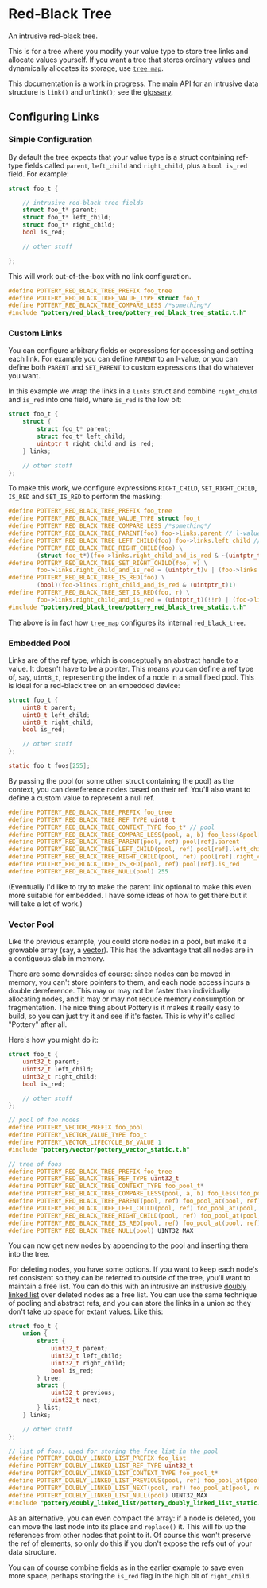 # Red-Black Tree

An intrusive red-black tree.

This is for a tree where you modify your value type to store tree links and allocate values yourself. If you want a tree that stores ordinary values and dynamically allocates its storage, use [`tree_map`](../tree_map/).

This documentation is a work in progress. The main API for an intrusive data structure is `link()` and `unlink()`; see the [glossary](../../../docs/glossary.md).


## Configuring Links

### Simple Configuration

By default the tree expects that your value type is a struct containing ref-type fields called `parent`, `left_child` and `right_child`, plus a `bool is_red` field. For example:

```c
struct foo_t {

    // intrusive red-black tree fields
    struct foo_t* parent;
    struct foo_t* left_child;
    struct foo_t* right_child;
    bool is_red;

    // other stuff

};
```

This will work out-of-the-box with no link configuration.

```c
#define POTTERY_RED_BLACK_TREE_PREFIX foo_tree
#define POTTERY_RED_BLACK_TREE_VALUE_TYPE struct foo_t
#define POTTERY_RED_BLACK_TREE_COMPARE_LESS /*something*/
#include "pottery/red_black_tree/pottery_red_black_tree_static.t.h"
```


### Custom Links

You can configure arbitrary fields or expressions for accessing and setting each link. For example you can define `PARENT` to an l-value, or you can define both `PARENT` and `SET_PARENT` to custom expressions that do whatever you want.

In this example we wrap the links in a `links` struct and combine `right_child` and `is_red` into one field, where `is_red` is the low bit:

```c
struct foo_t {
    struct {
        struct foo_t* parent;
        struct foo_t* left_child;
        uintptr_t right_child_and_is_red;
    } links;

    // other stuff
};
```

To make this work, we configure expressions `RIGHT_CHILD`, `SET_RIGHT_CHILD`, `IS_RED` and `SET_IS_RED` to perform the masking:

```c
#define POTTERY_RED_BLACK_TREE_PREFIX foo_tree
#define POTTERY_RED_BLACK_TREE_VALUE_TYPE struct foo_t
#define POTTERY_RED_BLACK_TREE_COMPARE_LESS /*something*/
#define POTTERY_RED_BLACK_TREE_PARENT(foo) foo->links.parent // l-value
#define POTTERY_RED_BLACK_TREE_LEFT_CHILD(foo) foo->links.left_child // l-value
#define POTTERY_RED_BLACK_TREE_RIGHT_CHILD(foo) \
        (struct foo_t*)(foo->links.right_child_and_is_red & ~(uintptr_t)1)
#define POTTERY_RED_BLACK_TREE_SET_RIGHT_CHILD(foo, v) \
        foo->links.right_child_and_is_red = (uintptr_t)v | (foo->links.right_child_and_is_red & (uintptr_t)1)
#define POTTERY_RED_BLACK_TREE_IS_RED(foo) \
        (bool)(foo->links.right_child_and_is_red & (uintptr_t)1)
#define POTTERY_RED_BLACK_TREE_SET_IS_RED(foo, r) \
        foo->links.right_child_and_is_red = (uintptr_t)(!!r) | (foo->links.right_child_and_is_red & ~(uintptr_t)1)
#include "pottery/red_black_tree/pottery_red_black_tree_static.t.h"
```

The above is in fact how [`tree_map`](../tree_map/) configures its internal `red_black_tree`.



### Embedded Pool

Links are of the ref type, which is conceptually an abstract handle to a value. It doesn't have to be a pointer. This means you can define a ref type of, say, `uint8_t`, representing the index of a node in a small fixed pool. This is ideal for a red-black tree on an embedded device:

```c
struct foo_t {
    uint8_t parent;
    uint8_t left_child;
    uint8_t right_child;
    bool is_red;

    // other stuff
};

static foo_t foos[255];
```

By passing the pool (or some other struct containing the pool) as the context, you can dereference nodes based on their ref. You'll also want to define a custom value to represent a null ref.

```c
#define POTTERY_RED_BLACK_TREE_PREFIX foo_tree
#define POTTERY_RED_BLACK_TREE_REF_TYPE uint8_t
#define POTTERY_RED_BLACK_TREE_CONTEXT_TYPE foo_t* // pool
#define POTTERY_RED_BLACK_TREE_COMPARE_LESS(pool, a, b) foo_less(&pool[a], &pool[b])
#define POTTERY_RED_BLACK_TREE_PARENT(pool, ref) pool[ref].parent
#define POTTERY_RED_BLACK_TREE_LEFT_CHILD(pool, ref) pool[ref].left_child
#define POTTERY_RED_BLACK_TREE_RIGHT_CHILD(pool, ref) pool[ref].right_child
#define POTTERY_RED_BLACK_TREE_IS_RED(pool, ref) pool[ref].is_red
#define POTTERY_RED_BLACK_TREE_NULL(pool) 255
```

(Eventually I'd like to try to make the parent link optional to make this even more suitable for embedded. I have some ideas of how to get there but it will take a lot of work.)


### Vector Pool

Like the previous example, you could store nodes in a pool, but make it a growable array (say, a [vector](../vector/)). This has the advantage that all nodes are in a contiguous slab in memory.

There are some downsides of course: since nodes can be moved in memory, you can't store pointers to them, and each node access incurs a double dereference. This may or may not be faster than individually allocating nodes, and it may or may not reduce memory consumption or fragmentation. The nice thing about Pottery is it makes it really easy to build, so you can just try it and see if it's faster. This is why it's called "Pottery" after all.

Here's how you might do it:

```c
struct foo_t {
    uint32_t parent;
    uint32_t left_child;
    uint32_t right_child;
    bool is_red;

    // other stuff
};

// pool of foo nodes
#define POTTERY_VECTOR_PREFIX foo_pool
#define POTTERY_VECTOR_VALUE_TYPE foo_t
#define POTTERY_VECTOR_LIFECYCLE_BY_VALUE 1
#include "pottery/vector/pottery_vector_static.t.h"

// tree of foos
#define POTTERY_RED_BLACK_TREE_PREFIX foo_tree
#define POTTERY_RED_BLACK_TREE_REF_TYPE uint32_t
#define POTTERY_RED_BLACK_TREE_CONTEXT_TYPE foo_pool_t*
#define POTTERY_RED_BLACK_TREE_COMPARE_LESS(pool, a, b) foo_less(foo_pool_at(pool, a), foo_pool_at(pool, b))
#define POTTERY_RED_BLACK_TREE_PARENT(pool, ref) foo_pool_at(pool, ref)->parent
#define POTTERY_RED_BLACK_TREE_LEFT_CHILD(pool, ref) foo_pool_at(pool, ref)->left_child
#define POTTERY_RED_BLACK_TREE_RIGHT_CHILD(pool, ref) foo_pool_at(pool, ref)->right_child
#define POTTERY_RED_BLACK_TREE_IS_RED(pool, ref) foo_pool_at(pool, ref)->is_red
#define POTTERY_RED_BLACK_TREE_NULL(pool) UINT32_MAX
```

You can now get new nodes by appending to the pool and inserting them into the tree.

For deleting nodes, you have some options. If you want to keep each node's ref consistent so they can be referred to outside of the tree, you'll want to maintain a free list. You can do this with an intrusive an instrusive [doubly linked list](../doubly_linked_list) over deleted nodes as a free list. You can use the same technique of pooling and abstract refs, and you can store the links in a union so they don't take up space for extant values. Like this:

```c
struct foo_t {
    union {
        struct {
            uint32_t parent;
            uint32_t left_child;
            uint32_t right_child;
            bool is_red;
        } tree;
        struct {
            uint32_t previous;
            uint32_t next;
        } list;
    } links;

    // other stuff
};

// list of foos, used for storing the free list in the pool
#define POTTERY_DOUBLY_LINKED_LIST_PREFIX foo_list
#define POTTERY_DOUBLY_LINKED_LIST_REF_TYPE uint32_t
#define POTTERY_DOUBLY_LINKED_LIST_CONTEXT_TYPE foo_pool_t*
#define POTTERY_DOUBLY_LINKED_LIST_PREVIOUS(pool, ref) foo_pool_at(pool, ref)->previous
#define POTTERY_DOUBLY_LINKED_LIST_NEXT(pool, ref) foo_pool_at(pool, ref)->next
#define POTTERY_DOUBLY_LINKED_LIST_NULL(pool) UINT32_MAX
#include "pottery/doubly_linked_list/pottery_doubly_linked_list_static.t.h"
```

As an alternative, you can even compact the array: if a node is deleted, you can move the last node into its place and `replace()` it. This will fix up the references from other nodes that point to it. Of course this won't preserve the ref of elements, so only do this if you don't expose the refs out of your data structure.

You can of course combine fields as in the earlier example to save even more space, perhaps storing the `is_red` flag in the high bit of `right_child`.



